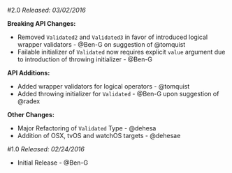 #2.0
*Released: 03/02/2016*

**Breaking API Changes:**

- Removed `Validated2` and `Validated3` in favor of introduced logical wrapper validators - @Ben-G on suggestion of @tomquist
- Failable initializer of `Validated` now requires explicit `value` argument due to introduction of throwing initializer - @Ben-G
  
**API Additions:**

- Added wrapper validators for logical operators - @tomquist
- Added throwing initializer for `Validated` - @Ben-G upon suggestion of @radex

**Other Changes:**

- Major Refactoring of `Validated` Type - @dehesa
- Addition of OSX, tvOS and watchOS targets - @dehesae

#1.0
*Released: 02/24/2016*

 - Initial Release - @Ben-G